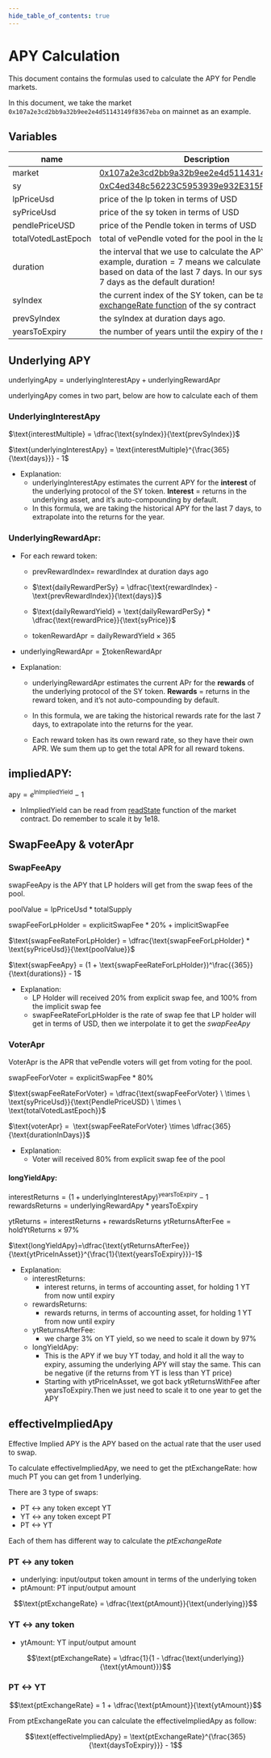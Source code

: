 ```yaml
---
hide_table_of_contents: true
---
```


# APY Calculation

This document contains the formulas used to calculate the APY for Pendle markets.

In this document, we take the market `0x107a2e3cd2bb9a32b9ee2e4d51143149f8367eba` on mainnet as an example.


## **Variables**

| name                         | Description                                                                                                                                                                                        |
| ---------------------------- | -------------------------------------------------------------------------------------------------------------------------------------------------------------------------------------------------- |
| $\text{market}$              | [0x107a2e3cd2bb9a32b9ee2e4d51143149f8367eba](https://etherscan.io/address/0x107a2e3cd2bb9a32b9ee2e4d51143149f8367eba)                                                                              |
| $\text{sy}$                  | [0xC4ed348c56223C5953939e932E315F9d72Cd83fF](https://etherscan.io/address/0xC4ed348c56223C5953939e932E315F9d72Cd83fF)                                                                              |
| $\text{lpPriceUsd}$          | price of the lp token in terms of USD                                                                                                                                                              |
| $\text{syPriceUsd}$          | price of the sy token in terms of USD                                                                                                                                                              |
| $\text{pendlePriceUSD}$      | price of the Pendle token in terms of USD                                                                                                                                                          |
| $\text{totalVotedLastEpoch}$ | total of vePendle voted for the pool in the last epoch                                                                                                                                             |
| $\text{duration}$            | the interval that we use to calculate the APY. For example, $\text{duration}=7$ means we calculate the APY based on data of the last 7 days. In our system, we use 7 days as the default duration! |
| $\text{syIndex}$             | the current index of the SY token, can be taken from [exchangeRate function](https://etherscan.io/address/0xC4ed348c56223C5953939e932E315F9d72Cd83fF#readContract#F9) of the sy contract           |
| $\text{prevSyIndex}$         | the $\text{syIndex}$ at $\text{duration}$ days ago.                                                                                                                                                |
| $\text{yearsToExpiry}$       | the number of years until the expiry of the market.                                                                                                                                                |


## Underlying APY

$\text{underlyingApy} = \text{underlyingInterestApy} + \text{underlyingRewardApr}$

$\text{underlyingApy}$ comes in two part, below are how to calculate each of them


### **UnderlyingInterestApy**
$\text{interestMultiple} = \dfrac{\text{syIndex}}{\text{prevSyIndex}}$

$\text{underlyingInterestApy} = \text{interestMultiple}^{\frac{365}{\text{days}}} - 1$

- Explanation:
    - $\text{underlyingInterestApy}$ estimates the current APY for the **interest** of the underlying protocol of the SY token. **Interest** = returns in the underlying asset, and it’s auto-compounding by default.
    - In this formula, we are taking the historical APY for the last 7 days, to extrapolate into the returns for the year.

### **UnderlyingRewardApr:**

- For each reward token:

    - $\text{prevRewardIndex} =$  $\text{rewardIndex}$ at $\text{duration}$ days ago
    - $\text{dailyRewardPerSy} = \dfrac{\text{rewardIndex} - \text{prevRewardIndex}}{\text{days}}$

    - $\text{dailyRewardYield} = \text{dailyRewardPerSy} * \dfrac{\text{rewardPrice}}{\text{syPrice}}$

    - $\text{tokenRewardApr} = \text{dailyRewardYield} \times 365$

- $\text{underlyingRewardApr} = \sum \text{tokenRewardApr}$

- Explanation:
    - $\text{underlyingRewardApr}$ estimates the current APr for the **rewards** of the underlying protocol of the SY token. **Rewards** = returns in the reward token, and it’s not auto-compounding by default.

    - In this formula, we are taking the historical rewards rate for the last 7 days, to extrapolate into the returns for the year.
    - Each reward token has its own reward rate, so they have their own APR. We sum them up to get the total APR for all reward tokens.


## **impliedAPY:**
$\text{apy} = e^{\text{lnImpliedYield}} - 1$

- $\text{lnImpliedYield}$ can be read from [readState](https://etherscan.io/address/0x107a2e3cd2bb9a32b9ee2e4d51143149f8367eba#readContract#F18) function of the market contract. Do remember to scale it by 1e18.


## **SwapFeeApy & voterApr**

### SwapFeeApy
$\text{swapFeeApy}$ is the APY that LP holders will get from the swap fees of the pool.

$\text{poolValue} = \text{lpPriceUsd} * \text{totalSupply}$

$\text{swapFeeForLpHolder} = \text{explicitSwapFee} * 20\% + \text{implicitSwapFee}$



$\text{swapFeeRateForLpHolder} = \dfrac{\text{swapFeeForLpHolder} * \text{syPriceUsd}}{\text{poolValue}}$

$\text{swapFeeApy} = (1 + \text{swapFeeRateForLpHolder})^\frac{{365}}{\text{durations}} - 1$


- Explanation:
    - LP Holder will received 20% from explicit swap fee, and 100% from the implicit swap fee
    - $\text{swapFeeRateForLpHolder}$ is the rate of swap fee that LP holder will get in terms of USD, then we interpolate it to get the $swapFeeApy$

### VoterApr
$\text{VoterApr}$ is the APR that vePendle voters will get from voting for the pool.

$\text{swapFeeForVoter} = \text{explicitSwapFee} * 80\%$

$\text{swapFeeRateForVoter} = \dfrac{\text{swapFeeForVoter} \ \times \  \text{syPriceUsd}}{\text{PendlePriceUSD} \ \times \ \text{totalVotedLastEpoch}}$

$\text{voterApr} =  \text{swapFeeRateForVoter} \times \dfrac{365}{\text{durationInDays}}$


- Explanation:
    - Voter will received 80% from explicit swap fee of the pool


#### longYieldApy:

$\text{interestReturns} = (1+\text{underlyingInterestApy})^{\text{yearsToExpiry}} - 1$
$\text{rewardsReturns} = \text{underlyingRewardApy} * \text{yearsToExpiry}$


$\text{ytReturns} = \text{interestReturns} + \text{rewardsReturns}$
$\text{ytReturnsAfterFee} = \text{holdYtReturns} \times 97\%$

$\text{longYieldApy}=\dfrac{\text{ytReturnsAfterFee}}{\text{ytPriceInAsset}}^{\frac{1}{\text{yearsToExpiry}}}-1$

- Explanation:
    - $\text{interestReturns}$:
        - interest returns, in terms of accounting asset, for holding 1 YT from now until expiry
    - $\text{rewardsReturns}$:
        - rewards returns, in terms of accounting asset, for holding 1 YT from now until expiry
    - $\text{ytReturnsAfterFee}$:
        - we charge 3% on YT yield, so we need to scale it down by 97%
    - $\text{longYieldApy}$:
        - This is the APY if we buy YT today, and hold it all the way to expiry, assuming the underlying APY will stay the same. This can be negative (if the returns from YT is less than YT price)
        - Starting with $\text{ytPriceInAsset}$, we got back $\text{ytReturnsWithFee}$ after $\text{yearsToExpiry}$.Then we just need to scale it to one year to get the APY

## $\text{effectiveImpliedApy}$
Effective Implied APY is the APY based on the actual rate that the user used to swap.

To calculate $\text{effectiveImpliedApy}$, we need to get the $\text{ptExchangeRate}$:  how much PT you can get from 1 underlying.


There are 3 type of swaps:
- PT <-> any token except YT
- YT <-> any token except PT
- PT <-> YT

Each of them has different way to calculate the $ptExchangeRate$


### PT <-> any token
- $\text{underlying}$: input/output token amount in terms of the underlying token
- $\text{ptAmount}$: PT input/output amount

$$\text{ptExchangeRate} = \dfrac{\text{ptAmount}}{\text{underlying}}$$

### YT <-> any token
- $\text{ytAmount}$: YT input/output amount

$$\text{ptExchangeRate} = \dfrac{1}{1 - \dfrac{\text{underlying}}{\text{ytAmount}}}$$


### PT <-> YT
$$\text{ptExchangeRate} = 1 + \dfrac{\text{ptAmount}}{\text{ytAmount}}$$


From $\text{ptExchangeRate}$ you can calculate the effectiveImpliedApy as follow:

$$\text{effectiveImpliedApy} = \text{ptExchangeRate}^{\frac{365}{\text{daysToExpiry}}} - 1$$
